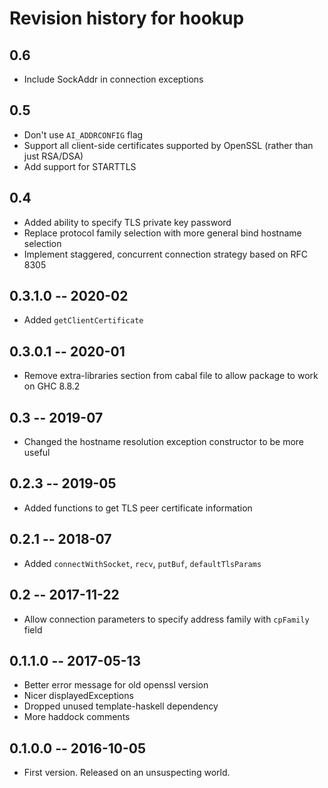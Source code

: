 # Revision history for hookup

## 0.6

* Include SockAddr in connection exceptions

## 0.5

* Don't use `AI_ADDRCONFIG` flag
* Support all client-side certificates supported by OpenSSL (rather than just RSA/DSA)
* Add support for STARTTLS

## 0.4

* Added ability to specify TLS private key password
* Replace protocol family selection with more general bind hostname selection
* Implement staggered, concurrent connection strategy based on RFC 8305

## 0.3.1.0 -- 2020-02

* Added `getClientCertificate`

## 0.3.0.1 -- 2020-01

* Remove extra-libraries section from cabal file to allow package to work on GHC 8.8.2

## 0.3 -- 2019-07

* Changed the hostname resolution exception constructor to be more useful

## 0.2.3 -- 2019-05

* Added functions to get TLS peer certificate information

## 0.2.1 -- 2018-07

* Added `connectWithSocket`, `recv`, `putBuf`, `defaultTlsParams`

## 0.2 -- 2017-11-22

* Allow connection parameters to specify address family with `cpFamily` field

## 0.1.1.0  -- 2017-05-13

* Better error message for old openssl version
* Nicer displayedExceptions
* Dropped unused template-haskell dependency
* More haddock comments

## 0.1.0.0  -- 2016-10-05

* First version. Released on an unsuspecting world.
